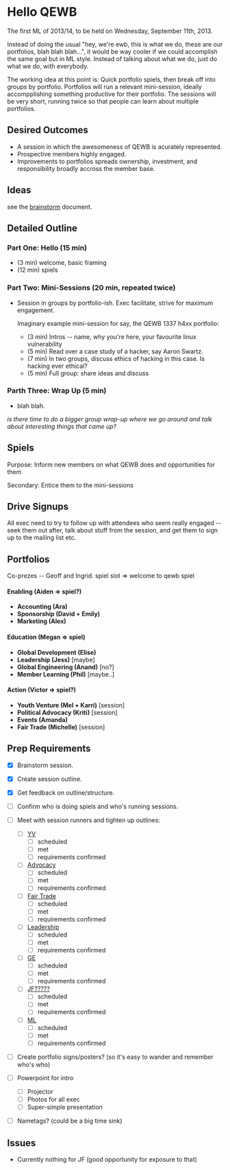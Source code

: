 Hello QEWB
==========

The first ML of 2013/14, to be held on Wednesday, September 11th, 2013.

Instead of doing the usual "hey, we're ewb, this is what we do, these are our portfolios, blah blah blah...", it would be way cooler if we could accomplish the same goal but in ML style. Instead of talking about what we do, just do what we do, with everybody.

The working idea at this point is: Quick portfolio spiels, then break off into groups by portfolio. Portfolios will run a relevant mini-session, ideally accompplishing something productive for their portfolio. The sessions will be very short, running twice so that people can learn about multiple portfolios.


Desired Outcomes
----------------

 * A session in which the awesomeness of QEWB is acurately represented.
 * Prospective members highly engaged.
 * Improvements to portfolios spreads ownership, investment, and responsibility broadly accross the member base.


Ideas
-----

see the [brainstorm](brainstorm.md) document.


Detailed Outline
----------------

### Part One: Hello (15 min)

 * (3 min) welcome, basic framing
 * (12 min) spiels


### Part Two: Mini-Sessions (20 min, repeated twice)

 * Session in groups by portfolio-ish. Exec facilitate, strive for maximum engagement.

   Imaginary example mini-session for say, the QEWB 1337 h4xx portfolio:

    * (3 min) Intros -- name, why you're here, your favourite linux vulnerability
    * (5 min) Read over a case study of a hacker, say Aaron Swartz.
    * (7 min) In two groups, discuss ethics of hacking in this case. Is hacking ever ethical?
    * (5 min) Full group: share ideas and discuss


### Parth Three: Wrap Up (5 min)

 * blah blah.


_is there time to do a bigger group wrap-up where we go around and talk about interesting things that came up?_


Spiels
------

Purpose: Inform new members on what QEWB does and opportunities for them

Secondary: Entice them to the mini-sessions





Drive Signups
-------------

All exec need to try to follow up with attendees who seem really engaged -- seek them out after, talk about stuff from the session, and get them to sign up to the mailing list etc.


Portfolios
----------

Co-prezes -- Geoff and Ingrid. spiel slot => welcome to qewb spiel   

#### Enabling (Aiden => spiel?)

 * **Accounting (Ara)**
 * **Sponsorship (David + Emily)**
 * **Marketing (Alex)**

#### Education (Megan => spiel)

 * **Global Development (Elise)**
 * **Leadership (Jess)** [maybe]
 * **Global Engineering (Anand)** [no?]
 * **Member Learning (Phil)** [maybe..]

#### Action (Victor => spiel?)

 * **Youth Venture (Mel + Karri)** [session]
 * **Political Advocacy (Kriti)** [session]
 * **Events (Amanda)**
 * **Fair Trade (Michelle)** [session]


Prep Requirements
-----------------

 * [x] Brainstorm session.
 * [x] Create session outline.
 * [x] Get feedback on outline/structure.
 * [ ] Confirm who is doing spiels and who's running sessions.
 * [ ] Meet with session runners and tighten up outlines:
   * [ ] [YV](outline-youth-venture.md)
     * [ ] scheduled
     * [ ] met
     * [ ] requirements confirmed
   * [ ] [Advocacy](outline-advocacy.md)
     * [ ] scheduled
     * [ ] met
     * [ ] requirements confirmed
   * [ ] [Fair Trade](outline-fairtrade.md)
     * [ ] scheduled
     * [ ] met
     * [ ] requirements confirmed
   * [ ] [Leadership](outline-leadership.md)
     * [ ] scheduled
     * [ ] met
     * [ ] requirements confirmed
   * [ ] [GE](outline-ge.md)
     * [ ] scheduled
     * [ ] met
     * [ ] requirements confirmed
   * [ ] [JF?????](outline-jf.md)
     * [ ] scheduled
     * [ ] met
     * [ ] requirements confirmed
   * [ ] [ML](outline-ml.md)
     * [ ] scheduled
     * [ ] met
     * [ ] requirements confirmed
 * [ ] Create portfolio signs/posters? (so it's easy to wander and remember who's who)
 * [ ] Powerpoint for intro
   * [ ] Projector
   * [ ] Photos for all exec
   * [ ] Super-simple presentation
 * [ ] Nametags? (could be a big time sink)


Issues
------

 * Currently nothing for JF (good opportunity for exposure to that)
